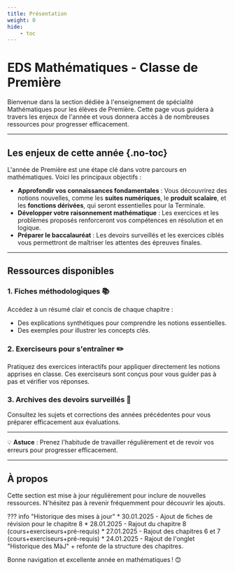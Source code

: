 ```yaml
---
title: Présentation
weight: 0
hide: 
    - toc
---
```


# EDS Mathématiques - Classe de Première

Bienvenue dans la section dédiée à l'enseignement de spécialité Mathématiques pour les élèves de Première. Cette page vous guidera à travers les enjeux de l'année et vous donnera accès à de nombreuses ressources pour progresser efficacement.

---

## Les enjeux de cette année {.no-toc}

L'année de Première est une étape clé dans votre parcours en mathématiques. Voici les principaux objectifs :

- **Approfondir vos connaissances fondamentales** : Vous découvrirez des notions nouvelles, comme les **suites numériques**, le **produit scalaire**, et les **fonctions dérivées**, qui seront essentielles pour la Terminale.
- **Développer votre raisonnement mathématique** : Les exercices et les problèmes proposés renforceront vos compétences en résolution et en logique.
- **Préparer le baccalauréat** : Les devoirs surveillés et les exercices ciblés vous permettront de maîtriser les attentes des épreuves finales.

---

## Ressources disponibles

### 1. **Fiches méthodologiques 📚**
Accédez à un résumé clair et concis de chaque chapitre :

* Des explications synthétiques pour comprendre les notions essentielles.
* Des exemples pour illustrer les concepts clés.

### 2. **Exerciseurs pour s'entraîner ✏️**
Pratiquez des exercices interactifs pour appliquer directement les notions apprises en classe. Ces exerciseurs sont conçus pour vous guider pas à pas et vérifier vos réponses.

### 3. **Archives des devoirs surveillés 📄**
Consultez les sujets et corrections des années précédentes pour vous préparer efficacement aux évaluations.

---

💡 **Astuce** : Prenez l'habitude de travailler régulièrement et de revoir vos erreurs pour progresser efficacement.

---

## À propos
Cette section est mise à jour régulièrement pour inclure de nouvelles ressources. N'hésitez pas à revenir fréquemment pour découvrir les ajouts.

??? info "Historique des mises à jour"
    * 30.01.2025 - Ajout de fiches de révision pour le chapitre 8
    * 28.01.2025 - Rajout du chapitre 8 (cours+exerciseurs+pré-requis)
    * 27.01.2025 - Rajout des chapitres 6 et 7 (cours+exerciseurs+pré-requis)
    * 24.01.2025 - Rajout de l'onglet "Historique des MàJ" + refonte de la structure des chapitres.



Bonne navigation et excellente année en mathématiques ! 😊